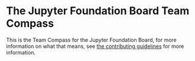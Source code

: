 # The Jupyter Foundation Board Team Compass

This is the Team Compass for the Jupyter Foundation Board, for more information on what that means, see [the contributing guidelines](doc/contribute.md) for more information.